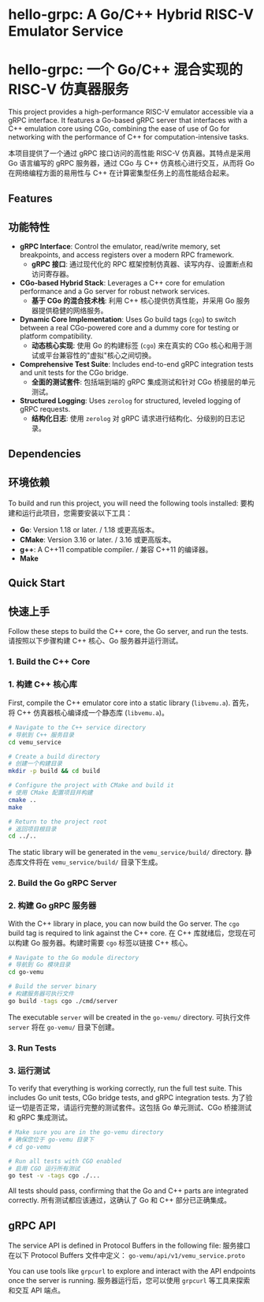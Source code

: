 # hello-grpc: A Go/C++ Hybrid RISC-V Emulator Service
# hello-grpc: 一个 Go/C++ 混合实现的 RISC-V 仿真器服务

This project provides a high-performance RISC-V emulator accessible via a gRPC interface. It features a Go-based gRPC server that interfaces with a C++ emulation core using CGo, combining the ease of use of Go for networking with the performance of C++ for computation-intensive tasks.

本项目提供了一个通过 gRPC 接口访问的高性能 RISC-V 仿真器。其特点是采用 Go 语言编写的 gRPC 服务器，通过 CGo 与 C++ 仿真核心进行交互，从而将 Go 在网络编程方面的易用性与 C++ 在计算密集型任务上的高性能结合起来。

## Features
## 功能特性

- **gRPC Interface**: Control the emulator, read/write memory, set breakpoints, and access registers over a modern RPC framework.
  - **gRPC 接口**: 通过现代化的 RPC 框架控制仿真器、读写内存、设置断点和访问寄存器。
- **CGo-based Hybrid Stack**: Leverages a C++ core for emulation performance and a Go server for robust network services.
  - **基于 CGo 的混合技术栈**: 利用 C++ 核心提供仿真性能，并采用 Go 服务器提供稳健的网络服务。
- **Dynamic Core Implementation**: Uses Go build tags (`cgo`) to switch between a real CGo-powered core and a dummy core for testing or platform compatibility.
  - **动态核心实现**: 使用 Go 的构建标签 (`cgo`) 来在真实的 CGo 核心和用于测试或平台兼容性的"虚拟"核心之间切换。
- **Comprehensive Test Suite**: Includes end-to-end gRPC integration tests and unit tests for the CGo bridge.
  - **全面的测试套件**: 包括端到端的 gRPC 集成测试和针对 CGo 桥接层的单元测试。
- **Structured Logging**: Uses `zerolog` for structured, leveled logging of gRPC requests.
  - **结构化日志**: 使用 `zerolog` 对 gRPC 请求进行结构化、分级别的日志记录。

## Dependencies
## 环境依赖

To build and run this project, you will need the following tools installed:
要构建和运行此项目，您需要安装以下工具：

- **Go**: Version 1.18 or later. / 1.18 或更高版本。
- **CMake**: Version 3.16 or later. / 3.16 或更高版本。
- **g++**: A C++11 compatible compiler. / 兼容 C++11 的编译器。
- **Make**

## Quick Start
## 快速上手

Follow these steps to build the C++ core, the Go server, and run the tests.
请按照以下步骤构建 C++ 核心、Go 服务器并运行测试。

### 1. Build the C++ Core
### 1. 构建 C++ 核心库

First, compile the C++ emulator core into a static library (`libvemu.a`).
首先，将 C++ 仿真器核心编译成一个静态库 (`libvemu.a`)。

```bash
# Navigate to the C++ service directory
# 导航到 C++ 服务目录
cd vemu_service

# Create a build directory
# 创建一个构建目录
mkdir -p build && cd build

# Configure the project with CMake and build it
# 使用 CMake 配置项目并构建
cmake ..
make

# Return to the project root
# 返回项目根目录
cd ../..
```

The static library will be generated in the `vemu_service/build/` directory.
静态库文件将在 `vemu_service/build/` 目录下生成。

### 2. Build the Go gRPC Server
### 2. 构建 Go gRPC 服务器

With the C++ library in place, you can now build the Go server. The `cgo` build tag is required to link against the C++ core.
在 C++ 库就绪后，您现在可以构建 Go 服务器。构建时需要 `cgo` 标签以链接 C++ 核心。

```bash
# Navigate to the Go module directory
# 导航到 Go 模块目录
cd go-vemu

# Build the server binary
# 构建服务器可执行文件
go build -tags cgo ./cmd/server
```

The executable `server` will be created in the `go-vemu/` directory.
可执行文件 `server` 将在 `go-vemu/` 目录下创建。

### 3. Run Tests
### 3. 运行测试

To verify that everything is working correctly, run the full test suite. This includes Go unit tests, CGo bridge tests, and gRPC integration tests.
为了验证一切是否正常，请运行完整的测试套件。这包括 Go 单元测试、CGo 桥接测试和 gRPC 集成测试。

```bash
# Make sure you are in the go-vemu directory
# 确保您位于 go-vemu 目录下
# cd go-vemu

# Run all tests with CGO enabled
# 启用 CGO 运行所有测试
go test -v -tags cgo ./...
```

All tests should pass, confirming that the Go and C++ parts are integrated correctly.
所有测试都应该通过，这确认了 Go 和 C++ 部分已正确集成。

## gRPC API

The service API is defined in Protocol Buffers in the following file:
服务接口在以下 Protocol Buffers 文件中定义：
`go-vemu/api/v1/vemu_service.proto`

You can use tools like `grpcurl` to explore and interact with the API endpoints once the server is running.
服务器运行后，您可以使用 `grpcurl` 等工具来探索和交互 API 端点。